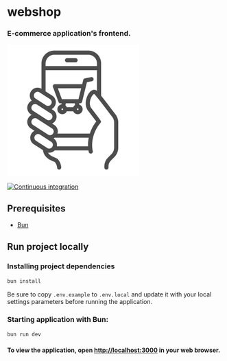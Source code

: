 webshop
=======

### E-commerce application's frontend.

<p>
  <img
    src="images/logo.jpg"
    alt="webshop logo"
    title="webshop logo"
    width="306"
    height="306"
  />
</p>

[![Continuous integration](https://github.com/jbence1994-webshop/webshop-frontend/actions/workflows/build.yaml/badge.svg)](https://github.com/jbence1994-webshop/webshop-frontend/actions/workflows/build.yaml)

Prerequisites
-------------

- [Bun](https://bun.com/get)

Run project locally
-------------------

### Installing project dependencies

```bash
bun install
```

Be sure to copy `.env.example` to `.env.local` and update it with your local settings parameters before running the
application.

### Starting application with Bun:

```bash
bun run dev
```

#### To view the application, open [http://localhost:3000](http://localhost:3000) in your web browser.
